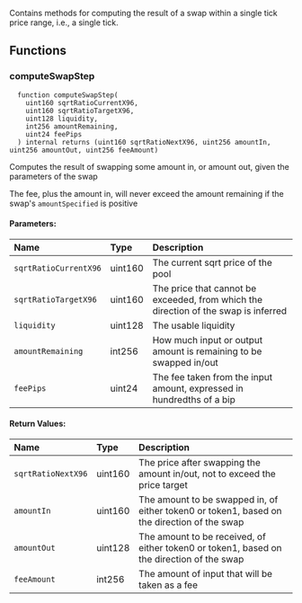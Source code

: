 Contains methods for computing the result of a swap within a single tick price range, i.e., a single tick.


## Functions
### computeSwapStep
```solidity
  function computeSwapStep(
    uint160 sqrtRatioCurrentX96,
    uint160 sqrtRatioTargetX96,
    uint128 liquidity,
    int256 amountRemaining,
    uint24 feePips
  ) internal returns (uint160 sqrtRatioNextX96, uint256 amountIn, uint256 amountOut, uint256 feeAmount)
```
Computes the result of swapping some amount in, or amount out, given the parameters of the swap

The fee, plus the amount in, will never exceed the amount remaining if the swap's `amountSpecified` is positive

#### Parameters:
| Name | Type | Description                                                          |
| :--- | :--- | :------------------------------------------------------------------- |
|`sqrtRatioCurrentX96` | uint160 | The current sqrt price of the pool
|`sqrtRatioTargetX96` | uint160 | The price that cannot be exceeded, from which the direction of the swap is inferred
|`liquidity` | uint128 | The usable liquidity
|`amountRemaining` | int256 | How much input or output amount is remaining to be swapped in/out
|`feePips` | uint24 | The fee taken from the input amount, expressed in hundredths of a bip

#### Return Values:
| Name                           | Type          | Description                                                                  |
| :----------------------------- | :------------ | :--------------------------------------------------------------------------- |
|`sqrtRatioNextX96`| uint160 | The price after swapping the amount in/out, not to exceed the price target
|`amountIn`| uint160 | The amount to be swapped in, of either token0 or token1, based on the direction of the swap
|`amountOut`| uint128 | The amount to be received, of either token0 or token1, based on the direction of the swap
|`feeAmount`| int256 | The amount of input that will be taken as a fee
